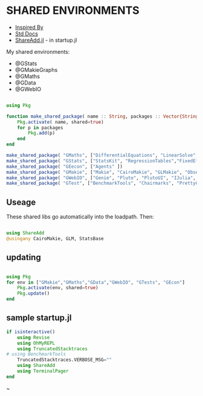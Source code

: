 # SHARED ENVIRONMENTS

* [Inspired By](https://discourse.julialang.org/t/whats-in-your/129530/4)
* [Std Docs](https://pkgdocs.julialang.org/v1/environments/#Shared-environments)
* [ShareAdd.jl](https://github.com/Eben60/ShareAdd.jl) - in startup.jl

My shared environments:

* @GStats
* @GMakieGraphs
* @GMaths
* @GData
* @GWebIO

```julia

using Pkg

function make_shared_package( name :: String, packages :: Vector{String})
    Pkg.activate( name, shared=true)
    for p in packages
        Pkg.add(p)
    end
end

make_shared_package( "GMaths", ["DifferentialEquations", "LinearSolve", "Roots"])
make_shared_package( "GStats", ["StatsKit", "RegressionTables","FixedEffectsModels"])
make_shared_package( "GEecon", ["Agents" ])
make_shared_package( "GMakie", ["Makie", "CairoMakie", "GLMakie", "Observables", "WGLMakie", "Bonito"])  make_shared_package( "GData", ["DataFrames", "DataFramesMeta", "CSV", "IterableTables", "PrettyTables", "MarkdownTables"])
make_shared_package( "GWebIO", ["Genie", "Pluto", "PlutoUI", "IJulia", "Mux", "HTTP", "PlutoExtras", "Observables", "PlutoSliderServer"])
make_shared_package( "GTest", ["BenchmarkTools", "Chairmarks", "PrettyChairmarks"])

```

## Useage

These shared libs go automatically into the loadpath. Then:

```julia 

using ShareAdd
@usingany CairoMakie, GLM, StatsBase 

```

## updating

```julia

using Pkg
for env in ["GMakie","GMaths","GData","GWebIO", "GTests", "GEcon"]
    Pkg.activate(env, shared=true)
    Pkg.update()
end

```

## sample startup.jl

```julia
if isinteractive()     
    using Revise
    using OhMyREPL
    using TruncatedStacktraces
# using BenchmarkTools
    TruncatedStacktraces.VERBOSE_MSG=""
    using ShareAdd
    using TerminalPager
end
``` 

~    